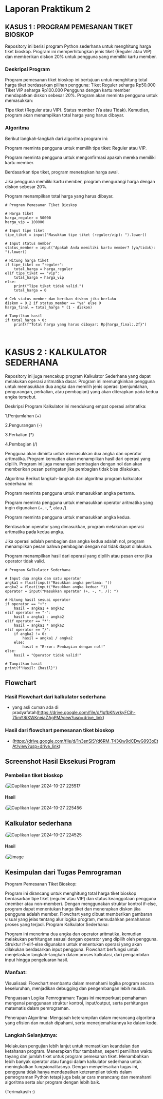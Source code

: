 # Laporan Praktikum 2

## KASUS 1 : PROGRAM PEMESANAN TIKET BIOSKOP
Repository ini berisi program Python sederhana untuk menghitung harga tiket bioskop. Program ini memperhitungkan jenis tiket (Reguler atau VIP) dan memberikan diskon 20% untuk pengguna yang memiliki kartu member.

### Deskripsi Program
Program pemesanan tiket bioskop ini bertujuan untuk menghitung total harga tiket berdasarkan pilihan pengguna:
Tiket Reguler seharga Rp50.000
Tiket VIP seharga Rp100.000
Pengguna dengan kartu member mendapatkan diskon sebesar 20%.
Program akan meminta pengguna untuk memasukkan:

Tipe tiket (Reguler atau VIP).
Status member (Ya atau Tidak).
Kemudian, program akan menampilkan total harga yang harus dibayar.

### Algoritma
Berikut langkah-langkah dari algoritma program ini:

Program meminta pengguna untuk memilih tipe tiket: Reguler atau VIP.

Program meminta pengguna untuk mengonfirmasi apakah mereka memiliki kartu member.

Berdasarkan tipe tiket, program menetapkan harga awal.

Jika pengguna memiliki kartu member, program mengurangi harga dengan diskon sebesar 20%.

Program menampilkan total harga yang harus dibayar.
```phython
# Program Pemesanan Tiket Bioskop

# Harga tiket
harga_reguler = 50000
harga_vip = 100000

# Input tipe tiket
tipe_tiket = input("Masukkan tipe tiket (reguler/vip): ").lower()

# Input status member
status_member = input("Apakah Anda memiliki kartu member? (ya/tidak): ").lower()

# Hitung harga tiket
if tipe_tiket == "reguler":
    total_harga = harga_reguler
elif tipe_tiket == "vip":
    total_harga = harga_vip
else:
    print("Tipe tiket tidak valid.")
    total_harga = 0

# Cek status member dan berikan diskon jika berlaku
diskon = 0.2 if status_member == "ya" else 0
harga_final = total_harga * (1 - diskon)

# Tampilkan hasil
if total_harga > 0:
    print(f"Total harga yang harus dibayar: Rp{harga_final:.2f}")

 
```
# KASUS 2 : KALKULATOR SEDERHANA
Repository ini juga mencakup program Kalkulator Sederhana yang dapat melakukan operasi aritmatika dasar. Program ini memungkinkan pengguna untuk memasukkan dua angka dan memilih jenis operasi (penjumlahan, pengurangan, perkalian, atau pembagian) yang akan diterapkan pada kedua angka tersebut.

Deskripsi Program
Kalkulator ini mendukung empat operasi aritmatika:

1.Penjumlahan (+)

2.Pengurangan (-)

3.Perkalian (*)

4.Pembagian (/)

Pengguna akan diminta untuk memasukkan dua angka dan operator aritmatika. Program kemudian akan menampilkan hasil dari operasi yang dipilih. Program ini juga menangani pembagian dengan nol dan akan memberikan pesan peringatan jika pembagian tidak bisa dilakukan.

Algoritma
Berikut langkah-langkah dari algoritma program kalkulator sederhana ini:

Program meminta pengguna untuk memasukkan angka pertama.

Program meminta pengguna untuk memasukkan operator aritmatika yang ingin digunakan (+, -, *, atau /).

Program meminta pengguna untuk memasukkan angka kedua.

Berdasarkan operator yang dimasukkan, program melakukan operasi aritmatika pada kedua angka.

Jika operasi adalah pembagian dan angka kedua adalah nol, program menampilkan pesan bahwa pembagian dengan nol tidak dapat dilakukan.

Program menampilkan hasil dari operasi yang dipilih atau pesan error jika operator tidak valid.

```phython
# Program Kalkulator Sederhana

# Input dua angka dan satu operator
angka1 = float(input("Masukkan angka pertama: "))
angka2 = float(input("Masukkan angka kedua: "))
operator = input("Masukkan operator (+, -, *, /): ")

# Hitung hasil sesuai operator
if operator == "+":
    hasil = angka1 + angka2
elif operator == "-":
    hasil = angka1 - angka2
elif operator == "*":
    hasil = angka1 * angka2
elif operator == "/":
    if angka2 != 0:
        hasil = angka1 / angka2
    else:
        hasil = "Error: Pembagian dengan nol!"
else:
    hasil = "Operator tidak valid!"

# Tampilkan hasil
print(f"Hasil: {hasil}")
```
## Flowchart
### Hasil Flowchart dari kalkulator sederhana
* yang asli cuman ada di pradyafatah(https://drive.google.com/file/d/1gfbKNvrkyFCih-75mY8iXWKneiaZAgPM/view?usp=drive_link)
### Hasil dari flowchart pemesanan tiket bioskop
* (https://drive.google.com/file/d/1n3snSiSYd6RM_T43Qw9dCDwG993oEtAt/view?usp=drive_link)

## Screenshot Hasil Eksekusi Program
### Pembelian tiket bioskop
(![Cuplikan layar 2024-10-27 225517](https://github.com/user-attachments/assets/210cd88d-71e5-4d10-a64d-fee39afbe456)
#### Hasil
(![Cuplikan layar 2024-10-27 225456](https://github.com/user-attachments/assets/05432099-8f5f-4ee5-b856-740eec60199a)
## Kalkulator sederhana
(![Cuplikan layar 2024-10-27 224525](https://github.com/user-attachments/assets/e05f2de7-8f17-4665-85f7-f6b67b7548e9)
#### Hasil
(![image](https://github.com/user-attachments/assets/88f30ee6-7e3f-4e70-a3f7-b575c81e605b)
## Kesimpulan dari Tugas Pemrograman
Program Pemesanan Tiket Bioskop:

Program ini dirancang untuk menghitung total harga tiket bioskop berdasarkan tipe tiket (reguler atau VIP) dan status keanggotaan pengguna (member atau non-member).
Dengan menggunakan struktur kontrol if-else, program dapat menentukan harga tiket dan menerapkan diskon jika pengguna adalah member.
Flowchart yang dibuat memberikan gambaran visual yang jelas tentang alur logika program, memudahkan pemahaman proses yang terjadi.
Program Kalkulator Sederhana:

Program ini menerima dua angka dan operator aritmatika, kemudian melakukan perhitungan sesuai dengan operator yang dipilih oleh pengguna.
Struktur if-elif-else digunakan untuk menentukan operasi yang akan dilakukan berdasarkan input pengguna.
Flowchart berfungsi untuk menjelaskan langkah-langkah dalam proses kalkulasi, dari pengambilan input hingga pengeluaran hasil.
### Manfaat:
Visualisasi: Flowchart membantu dalam memahami logika program secara keseluruhan, menjadikan debugging dan pengembangan lebih mudah.

Penguasaan Logika Pemrograman: Tugas ini memperkuat pemahaman mengenai penggunaan struktur kontrol, input/output, serta perhitungan matematis dalam pemrograman.

Penerapan Algoritma: Mengasah keterampilan dalam merancang algoritma yang efisien dan mudah dipahami, serta menerjemahkannya ke dalam kode.
### Langkah Selanjutnya:
Melakukan pengujian lebih lanjut untuk memastikan keandalan dan ketahanan program.
Menerapkan fitur tambahan, seperti pemilihan waktu tayang dan jumlah tiket untuk program pemesanan tiket.
Menambahkan lebih banyak operator atau fungsi dalam kalkulator sederhana untuk meningkatkan fungsionalitasnya.
Dengan menyelesaikan tugas ini, pengguna tidak hanya mendapatkan keterampilan teknis dalam pemrograman Python tetapi juga belajar cara merancang dan memahami algoritma serta alur program dengan lebih baik.

(Terimakasih :)

